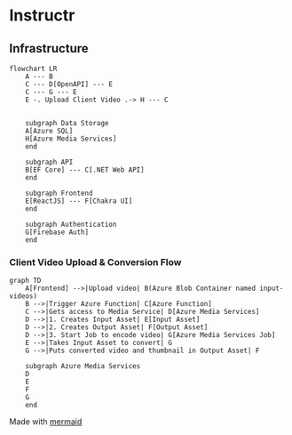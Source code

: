 # Instructr

## Infrastructure
```mermaid
flowchart LR
    A --- B
    C --- D[OpenAPI] --- E
    C --- G --- E
    E -. Upload Client Video .-> H --- C
    

    subgraph Data Storage
    A[Azure SQL]
    H[Azure Media Services]
    end

    subgraph API
    B[EF Core] --- C[.NET Web API]
    end
    
    subgraph Frontend
    E[ReactJS] --- F[Chakra UI]
    end
 
    subgraph Authentication
    G[Firebase Auth]
    end
```

### Client Video Upload & Conversion Flow
```mermaid
graph TD
    A[Frontend] -->|Upload video| B(Azure Blob Container named input-videos)
    B -->|Trigger Azure Function| C[Azure Function]
    C -->|Gets access to Media Service| D[Azure Media Services]
    D -->|1. Creates Input Asset| E[Input Asset]
    D -->|2. Creates Output Asset| F[Output Asset]
    D -->|3. Start Job to encode video| G[Azure Media Services Job]
    E -->|Takes Input Asset to convert| G
    G -->|Puts converted video and thumbnail in Output Asset| F

    subgraph Azure Media Services
    D
    E
    F
    G
    end

```
Made with [mermaid](https://mermaid-js.github.io/mermaid/#/flowchart)
